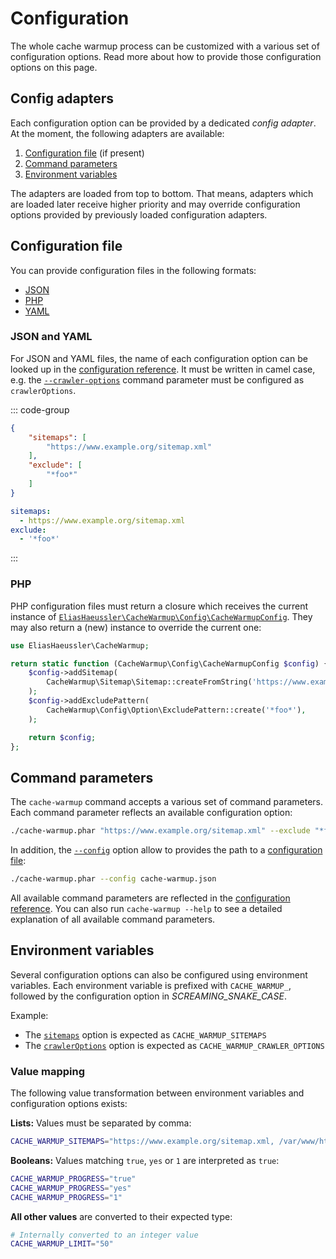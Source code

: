 # Configuration

The whole cache warmup process can be customized with a various
set of configuration options. Read more about how to provide those
configuration options on this page.

## Config adapters

Each configuration option can be provided by a dedicated
*config adapter*. At the moment, the following adapters are available:

1. [Configuration file](#configuration-file) (if present)
2. [Command parameters](#command-parameters)
3. [Environment variables](#environment-variables)

The adapters are loaded from top to bottom. That means, adapters which are
loaded later receive higher priority and may override configuration options
provided by previously loaded configuration adapters.

## Configuration file

You can provide configuration files in the following formats:

* [JSON](#json-and-yaml)
* [PHP](#php)
* [YAML](#json-and-yaml)

### JSON and YAML

For JSON and YAML files, the name of each configuration option
can be looked up in the [configuration reference](config-reference/index.md).
It must be written in camel case, e.g. the [`--crawler-options`](config-reference/crawler-options.md)
command parameter must be configured as `crawlerOptions`.

::: code-group

```json [JSON example]
{
    "sitemaps": [
        "https://www.example.org/sitemap.xml"
    ],
    "exclude": [
        "*foo*"
    ]
}
```

```yaml [YAML example]
sitemaps:
  - https://www.example.org/sitemap.xml
exclude:
  - '*foo*'
```

:::

### PHP

PHP configuration files must return a closure which receives the
current instance of
[`EliasHaeussler\CacheWarmup\Config\CacheWarmupConfig`](https://github.com/eliashaeussler/cache-warmup/blob/main/src/Config/CacheWarmupConfig.php).
They may also return a (new) instance to override the current one:

```php
use EliasHaeussler\CacheWarmup;

return static function (CacheWarmup\Config\CacheWarmupConfig $config) {
    $config->addSitemap(
        CacheWarmup\Sitemap\Sitemap::createFromString('https://www.example.org/sitemap.xml'),
    );
    $config->addExcludePattern(
        CacheWarmup\Config\Option\ExcludePattern::create('*foo*'),
    );

    return $config;
};
```

## Command parameters

The `cache-warmup` command accepts a various set of command parameters. Each
command parameter reflects an available configuration option:

```bash
./cache-warmup.phar "https://www.example.org/sitemap.xml" --exclude "*foo*"
```

In addition, the [`--config`](config-reference/config.md) option allow to provides the path to a
[configuration file](#configuration-file):

```bash
./cache-warmup.phar --config cache-warmup.json
```

All available command parameters are reflected in the
[configuration reference](config-reference/index.md). You can also run `cache-warmup --help`
to see a detailed explanation of all available command parameters.

## Environment variables

Several configuration options can also be configured using environment
variables. Each environment variable is prefixed with `CACHE_WARMUP_`,
followed by the configuration option in *SCREAMING_SNAKE_CASE*.

Example:

* The [`sitemaps`](config-reference/sitemaps.md) option is expected as `CACHE_WARMUP_SITEMAPS`
* The [`crawlerOptions`](config-reference/crawler-options.md) option is expected
  as `CACHE_WARMUP_CRAWLER_OPTIONS`

### Value mapping

The following value transformation between environment variables and
configuration options exists:

**Lists:** Values must be separated by comma:

```bash
CACHE_WARMUP_SITEMAPS="https://www.example.org/sitemap.xml, /var/www/html/sitemap.xml"
```

**Booleans:** Values matching `true`, `yes` or `1` are interpreted as `true`:

```bash
CACHE_WARMUP_PROGRESS="true"
CACHE_WARMUP_PROGRESS="yes"
CACHE_WARMUP_PROGRESS="1"
```

**All other values** are converted to their expected type:

```bash
# Internally converted to an integer value
CACHE_WARMUP_LIMIT="50"
```
